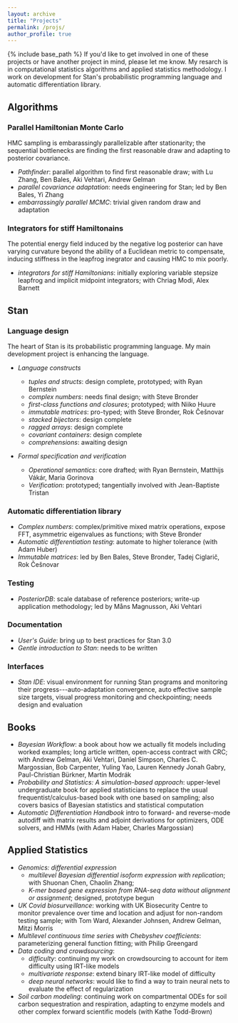 ```yaml
---
layout: archive
title: "Projects"
permalink: /projs/
author_profile: true
---
```

{% include base_path %}
If you'd like to get involved in one of these projects or have another project in mind, please let me know.  My resarch is in computational statistics algorithms and applied statistics methodology. I work on development for Stan's probabilistic programming language and automatic differentiation library.


## Algorithms
### Parallel Hamiltonian Monte Carlo
HMC sampling is embarassingly parallelizable after stationarity;  the sequential bottlenecks are finding the first reasonable draw and adapting to posterior covariance.
* *Pathfinder*: parallel algorithm to find first reasonable draw; with Lu Zhang, Ben Bales, Aki Vehtari, Andrew Gelman
* *parallel covariance adaptation*: needs engineering for Stan; led by Ben Bales, Yi Zhang
* *embarrassingly parallel MCMC*:  trivial given random draw and adaptation


### Integrators for stiff Hamiltonains
The potential energy field induced by the negative log posterior can have varying curvature beyond the ability of a Euclidean metric to compensate, inducing stiffness in the leapfrog inegrator and causing HMC to mix poorly.
* *integrators for stiff Hamiltonians*: initially exploring variable stepsize leapfrog and implicit midpoint integrators; with Chriag Modi, Alex Barnett


## Stan
### Language design
The heart of Stan is its probabilistic programming language.  My main development project is enhancing the language.
* *Language constructs*
    * *tuples and structs*: design complete, prototyped; with Ryan Bernstein
    * *complex numbers*:  needs final design; with Steve Bronder
    * *first-class functions and closures*; prototyped; with Niiko Huure
	* *immutable matrices*: pro-typed; with Steve Bronder, Rok Češnovar
	* *stacked bijectors*: design complete
	* *ragged arrays*: design complete
	* *covariant containers*: design complete
	* *comprehensions*: awaiting design

* *Formal specification and verification*
    * *Operational semantics*: core drafted; with Ryan Bernstein, Matthijs Vákár, Maria Gorinova
	* *Verification*: prototyped; tangentially involved with Jean-Baptiste Tristan

### Automatic differentiation library
* *Complex numbers*: complex/primitive mixed matrix operations, expose FFT, asymmetric eigenvalues as functions; with Steve Bronder
* *Automatic differentiation testing*: automate to higher tolerance (with Adam Huber)
* *Immutable matrices*: led by Ben Bales, Steve Bronder, Tadej Ciglarič, Rok Češnovar

### Testing
* *PosteriorDB*: scale database of reference posteriors; write-up application methodology; led by Måns Magnusson, Aki Vehtari

### Documentation
* *User's Guide*: bring up to best practices for Stan 3.0
* *Gentle introduction to Stan*: needs to be written

### Interfaces
* *Stan IDE*: visual environment for running Stan programs and monitoring their progress---auto-adaptation convergence, auto effective sample size targets, visual progress monitoring and checkpointing; needs design and evaluation


## Books
* *Bayesian Workflow*: a book about how we actually fit models including worked examples; long article written, open-access contract with CRC; with Andrew Gelman, Aki Vehtari, Daniel Simpson, Charles C. Margossian, Bob Carpenter, Yuling Yao, Lauren Kennedy Jonah Gabry, Paul-Christian Bürkner, Martin Modrák
* *Probability and Statistics: A simulation-based approach*: upper-level undergraduate book for applied statisticians to replace the usual frequentist/calculus-based book with one based on sampling; also covers basics of Bayesian statistics and statistical computation
* *Automatic Differentiation Handbook* intro to forward- and reverse-mode autodiff with matrix results and adjoint derivations for optimizers, ODE solvers, and HMMs (with Adam Haber, Charles Margossian)


## Applied Statistics
* *Genomics: differential expression*
    * *multilevel Bayesian differential isoform expression with
      replication*;  with Shuonan Chen, Chaolin Zhang;
	* *K-mer based gene expression from RNA-seq data without
alignment or assignment*; designed, prototype begun
* *UK Covid biosurveillance*: working with UK Biosecurity Centre to monitor
  prevalence over time and location and adjust for non-random testing
  sample; with Tom Ward, Alexander Johnsen, Andrew Gelman, Mitzi
  Morris
* *Multilevel continuous time series with Chebyshev coefficients*:
parameterizing general function fitting; with Philip Greengard
* *Data coding and crowdsourcing*:
    * *difficulty*: continuing my work on crowdsourcing
	to account for item difficulty using IRT-like models
	* *multivariate response*: extend binary IRT-like model of difficulty
    * *deep neural networks*: would like to find a way to train neural
      nets to evaluate the effect of regularization
* *Soil carbon modeling*: continuing work on compartmental ODEs for
  soil carbon sequestration and respiration, adapting to enzyme models
  and other complex forward scientific models (with Kathe Todd-Brown)



